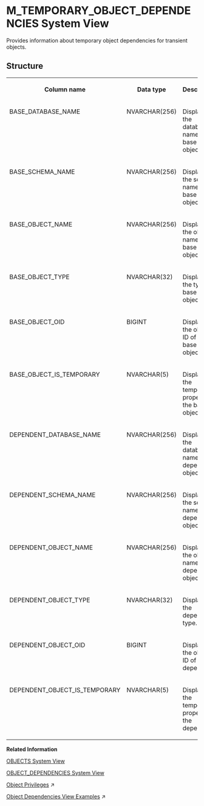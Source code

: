 <!-- loio20c786a175191014932ea025e0d34ba0 -->

# M\_TEMPORARY\_OBJECT\_DEPENDENCIES System View

Provides information about temporary object dependencies for transient objects.



<a name="loio20c786a175191014932ea025e0d34ba0___m__t_e_m_p_o_r_a_r_y__o_b_j_e_c_t__d_e_p_e_n_d_e_n_c_i_e_s_1struct_M_TEMPORARY_OBJECT_DEPENDENCIES"/>

## Structure


<table>
<tr>
<th valign="top">

Column name



</th>
<th valign="top">

Data type



</th>
<th valign="top">

Description



</th>
</tr>
<tr>
<td valign="top">

BASE\_DATABASE\_NAME



</td>
<td valign="top">

NVARCHAR\(256\)



</td>
<td valign="top">

Displays the database name of the base object.



</td>
</tr>
<tr>
<td valign="top">

BASE\_SCHEMA\_NAME



</td>
<td valign="top">

NVARCHAR\(256\)



</td>
<td valign="top">

Displays the schema name of the base object.



</td>
</tr>
<tr>
<td valign="top">

BASE\_OBJECT\_NAME



</td>
<td valign="top">

NVARCHAR\(256\)



</td>
<td valign="top">

Displays the object name of the base object.



</td>
</tr>
<tr>
<td valign="top">

BASE\_OBJECT\_TYPE



</td>
<td valign="top">

NVARCHAR\(32\)



</td>
<td valign="top">

Displays the type of base object.



</td>
</tr>
<tr>
<td valign="top">

BASE\_OBJECT\_OID



</td>
<td valign="top">

BIGINT



</td>
<td valign="top">

Displays the object ID of the base object.



</td>
</tr>
<tr>
<td valign="top">

BASE\_OBJECT\_IS\_TEMPORARY



</td>
<td valign="top">

NVARCHAR\(5\)



</td>
<td valign="top">

Displays the temporary property of the base object.



</td>
</tr>
<tr>
<td valign="top">

DEPENDENT\_DATABASE\_NAME



</td>
<td valign="top">

NVARCHAR\(256\)



</td>
<td valign="top">

Displays the database name of the dependent object.



</td>
</tr>
<tr>
<td valign="top">

DEPENDENT\_SCHEMA\_NAME



</td>
<td valign="top">

NVARCHAR\(256\)



</td>
<td valign="top">

Displays the schema name of the dependent object.



</td>
</tr>
<tr>
<td valign="top">

DEPENDENT\_OBJECT\_NAME



</td>
<td valign="top">

NVARCHAR\(256\)



</td>
<td valign="top">

Displays the object name of the dependent object.



</td>
</tr>
<tr>
<td valign="top">

DEPENDENT\_OBJECT\_TYPE



</td>
<td valign="top">

NVARCHAR\(32\)



</td>
<td valign="top">

Displays the dependent type.



</td>
</tr>
<tr>
<td valign="top">

DEPENDENT\_OBJECT\_OID



</td>
<td valign="top">

BIGINT



</td>
<td valign="top">

Displays the object ID of the dependent.



</td>
</tr>
<tr>
<td valign="top">

DEPENDENT\_OBJECT\_IS\_TEMPORARY



</td>
<td valign="top">

NVARCHAR\(5\)



</td>
<td valign="top">

Displays the temporary property of the dependent.



</td>
</tr>
</table>

**Related Information**  


[OBJECTS System View](../021-System-Views/objects-system-view-20cbede.md "Provides information about available objects.")

[OBJECT\_DEPENDENCIES System View](../021-System-Views/object-dependencies-system-view-20cbd12.md "Provides information about dependencies between objects, such as which views refer to a specific table.")

[Object Privileges](https://help.sap.com/viewer/c82f8d6a84c147f8b78bf6416dae7290/2023_2_QRC/en-US/d6311b15a7e74e01b3f660f7d175b318.html "Object privileges are SQL privileges that are used to allow access to and modification of database objects.") :arrow_upper_right:

[Object Dependencies View Examples](https://help.sap.com/viewer/d1cb63c8dd8e4c35a0f18aef632687f0/2023_2_QRC/en-US/38608b6773a6423986785de97d0d1ea8.html "") :arrow_upper_right:

